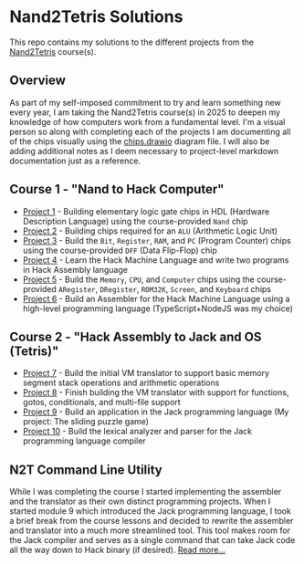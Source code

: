 # Nand2Tetris Solutions

This repo contains my solutions to the different projects from the [Nand2Tetris](https://www.nand2tetris.org/) course(s).

## Overview

As part of my self-imposed commitment to try and learn something new every year, I am taking the Nand2Tetris course(s) in 2025 to deepen my knowledge of how computers work from a fundamental level. I'm a visual person so along with completing each of the projects I am documenting all of the chips visually using the [chips.drawio](./chips.drawio) diagram file. I will also be adding additional notes as I deem necessary to project-level markdown documentation just as a reference.

## Course 1 - "Nand to Hack Computer"

- [Project 1](./project1/README.md) - Building elementary logic gate chips in HDL (Hardware Description Language) using the course-provided `Nand` chip
- [Project 2](./project2/README.md) - Building chips required for an `ALU` (Arithmetic Logic Unit)
- [Project 3](./project3/README.md) - Build the `Bit`, `Register`, `RAM`, and `PC` (Program Counter) chips using the course-provided `DFF` (Data Flip-Flop) chip
- [Project 4](./project4/README.md) - Learn the Hack Machine Language and write two programs in Hack Assembly language
- [Project 5](./project5/README.md) - Build the `Memory`, `CPU`, and `Computer` chips using the course-provided `ARegister`, `DRegister`, `ROM32K`, `Screen`, and `Keyboard` chips
- [Project 6](./project6/README.md) - Build an Assembler for the Hack Machine Language using a high-level programming language (TypeScript+NodeJS was my choice)

## Course 2 - "Hack Assembly to Jack and OS (Tetris)"
- [Project 7](./project7/README.md) - Build the initial VM translator to support basic memory segment stack operations and arithmetic operations
- [Project 8](./project8/README.md) - Finish building the VM translator with support for functions, gotos, conditionals, and multi-file support
- [Project 9](./project9/README.md) - Build an application in the Jack programming language (My project: The sliding puzzle game)
- [Project 10](./project10/README.md) - Build the lexical analyzer and parser for the Jack programming language compiler

## N2T Command Line Utility

While I was completing the course I started implementing the assembler and the translator as their own distinct programming projects. When I started module 9 which introduced the Jack programming language, I took a brief break from the course lessons and decided to rewrite the assembler and translator into a much more streamlined tool. This tool makes room for the Jack compiler and serves as a single command that can take Jack code all the way down to Hack binary (if desired). [Read more...](./n2t/README.md)